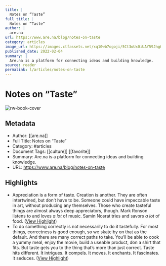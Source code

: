 ```yaml
---
title: |
  Notes on “Taste”
full_title: |
  Notes on “Taste”
author: |
  are.na
url: https://www.are.na/blog/notes-on-taste
category: articles
image_url: https://images.ctfassets.net/xq10wb7ogoji/5Ct3oUx0iUAY59Jhg0IaCo/af051412a6650d5e2d03a856a10c20eb/2-gertrude-stein-1874-1946-granger.jpg?w=500
published_date: 2022-02-04
summary: |
  Are.na is a platform for connecting ideas and building knowledge.
source: reader
permalink: l/articles/notes-on-taste
---
```

# Notes on “Taste”

![rw-book-cover](https://images.ctfassets.net/xq10wb7ogoji/5Ct3oUx0iUAY59Jhg0IaCo/af051412a6650d5e2d03a856a10c20eb/2-gertrude-stein-1874-1946-granger.jpg?w=500)

## Metadata
- Author: [[are.na]]
- Full Title: Notes on “Taste”
- Category: #articles
- Document Tags: [[culture]] [[favorite]] 
- Summary: Are.na is a platform for connecting ideas and building knowledge.
- URL: https://www.are.na/blog/notes-on-taste

## Highlights
- Appreciation is a form of taste. Creation is another. They are often intertwined, but don’t have to be. Someone could have impeccable taste in art, without producing any themselves. Those who create tasteful things are almost always deep appreciators, though. Mark Ronson listens to and loves *a lot* of music. Samin Nosrat tries and savors *a lot* of food. ([View Highlight](https://read.readwise.io/read/01hrj8jcn12978ptzsn231c783))
- To do something correctly is not necessarily to do it tastefully. For most things, correctness is good enough, so we skate by on that as the default. And there are many correct paths to take. You’ll be able to cook a yummy meal, enjoy the movie, build a useable product, don a shirt that fits. But taste gets you to the thing that’s more than just correct. Taste hits different. It intrigues. It compels. It moves. It enchants. It fascinates. It seduces. ([View Highlight](https://read.readwise.io/read/01hrj8nz2k9qqpe9f5t96bdete))



